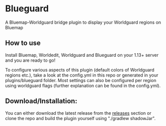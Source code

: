 # Blueguard
A Bluemap-Worldguard bridge plugin to display your Worldguard regions on Bluemap

## How to use
Install Bluemap, Worldedit, Worldguard and Blueguard on your 1.13+ server and you are ready to go!

To configure various aspects of this plugin (default colors of Worldguard regions etc.), take a look at the config.yml in this repo or generated in your plugins/blueguard folder.
Most settings can also be configured per region using worldguard flags (further explanation can be found in the config.yml).

## Download/Installation:
You can either download the latest release from the [releases](https://github.com/Mark-225/blueguard/releases) section or clone the repo and build the plugin yourself using "./gradlew shadowJar".
